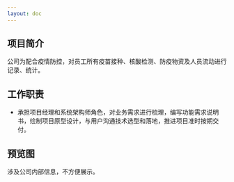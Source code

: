 ```yaml
---
layout: doc
---
```


## 项目简介 ##

公司为配合疫情防控，对员工所有疫苗接种、核酸检测、防疫物资及人员流动进行记录、统计。

## 工作职责 ##

- 承担项目经理和系统架构师角色，对业务需求进行梳理，编写功能需求说明书，绘制项目原型设计，与用户沟通技术选型和落地，推进项目准时按期交付。

## 预览图 ##

涉及公司内部信息，不方便展示。
